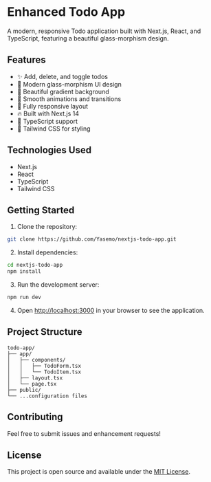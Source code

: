 # Enhanced Todo App

A modern, responsive Todo application built with Next.js, React, and TypeScript,
featuring a beautiful glass-morphism design.

## Features

- ✨ Add, delete, and toggle todos
- 🎨 Modern glass-morphism UI design
- 🌈 Beautiful gradient background
- 💫 Smooth animations and transitions
- 📱 Fully responsive layout
- 🔥 Built with Next.js 14
- 💎 TypeScript support
- 🎯 Tailwind CSS for styling

## Technologies Used

- Next.js
- React
- TypeScript
- Tailwind CSS

## Getting Started

1. Clone the repository:

```bash
git clone https://github.com/Yasemo/nextjs-todo-app.git
```

2. Install dependencies:

```bash
cd nextjs-todo-app
npm install
```

3. Run the development server:

```bash
npm run dev
```

4. Open [http://localhost:3000](http://localhost:3000) in your browser to see
   the application.

## Project Structure

```
todo-app/
├── app/
│   ├── components/
│   │   ├── TodoForm.tsx
│   │   └── TodoItem.tsx
│   ├── layout.tsx
│   └── page.tsx
├── public/
└── ...configuration files
```

## Contributing

Feel free to submit issues and enhancement requests!

## License

This project is open source and available under the [MIT License](LICENSE).
